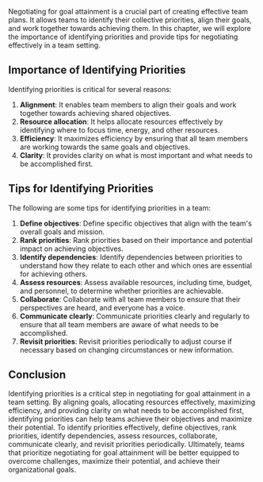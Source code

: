 

Negotiating for goal attainment is a crucial part of creating effective team plans. It allows teams to identify their collective priorities, align their goals, and work together towards achieving them. In this chapter, we will explore the importance of identifying priorities and provide tips for negotiating effectively in a team setting.

## Importance of Identifying Priorities

Identifying priorities is critical for several reasons:

1. **Alignment**: It enables team members to align their goals and work together towards achieving shared objectives.
2. **Resource allocation**: It helps allocate resources effectively by identifying where to focus time, energy, and other resources.
3. **Efficiency**: It maximizes efficiency by ensuring that all team members are working towards the same goals and objectives.
4. **Clarity**: It provides clarity on what is most important and what needs to be accomplished first.

## Tips for Identifying Priorities

The following are some tips for identifying priorities in a team:

1. **Define objectives**: Define specific objectives that align with the team's overall goals and mission.
2. **Rank priorities**: Rank priorities based on their importance and potential impact on achieving objectives.
3. **Identify dependencies**: Identify dependencies between priorities to understand how they relate to each other and which ones are essential for achieving others.
4. **Assess resources**: Assess available resources, including time, budget, and personnel, to determine whether priorities are achievable.
5. **Collaborate**: Collaborate with all team members to ensure that their perspectives are heard, and everyone has a voice.
6. **Communicate clearly**: Communicate priorities clearly and regularly to ensure that all team members are aware of what needs to be accomplished.
7. **Revisit priorities**: Revisit priorities periodically to adjust course if necessary based on changing circumstances or new information.

## Conclusion

Identifying priorities is a critical step in negotiating for goal attainment in a team setting. By aligning goals, allocating resources effectively, maximizing efficiency, and providing clarity on what needs to be accomplished first, identifying priorities can help teams achieve their objectives and maximize their potential. To identify priorities effectively, define objectives, rank priorities, identify dependencies, assess resources, collaborate, communicate clearly, and revisit priorities periodically. Ultimately, teams that prioritize negotiating for goal attainment will be better equipped to overcome challenges, maximize their potential, and achieve their organizational goals.

